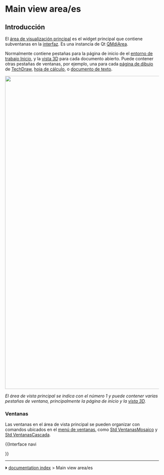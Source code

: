 # Main view area/es
## Introducción

El [área de visualización principal](main_view_area/es.md) es el widget principal que contiene subventanas en la [interfaz](interface/es.md). Es una instancia de Qt [QMdiArea](https://doc.qt.io/qt-5/qmdiarea.html).

Normalmente contiene pestañas para la página de inicio de el [entorno de trabajo Inicio](Start_Workbench/es.md), y la [vista 3D](3D_view/es.md) para cada documento abierto. Puede contener otras pestañas de ventanas, por ejemplo, una para cada [página de dibujo](TechDraw_PageDefault/es.md) de [TechDraw](TechDraw_Workbench/es.md), [hoja de cálculo](spreadsheet/es.md), o [documento de texto](Std_TextDocument/es.md).

<img alt="" src=images/FreeCAD_interface_base_divisions.svg  style="width:1024px;">



*El área de vista principal se indica con el número 1 y puede contener varias pestañas de ventana, principalmente la página de inicio y la [vista 3D](3D_view.md).*



### Ventanas

Las ventanas en el área de vista principal se pueden organizar con comandos ubicados en el [menú de ventanas](Std_Windows_Menu/es.md), como [Std VentanasMosaico](Std_TileWindows/es.md) y [Std VentanasCascada](Std_CascadeWindows/es.md).


{{Interface navi

}}



---
⏵ [documentation index](../README.md) > Main view area/es
